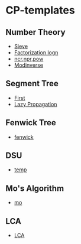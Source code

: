 # CP-templates

## Number Theory
- [Sieve](https://github.com/tusharjaiswal123/CP-templates/blob/main/Sieve%20of%20eratosthenes.cpp)
- [Factorization logn](https://github.com/tusharjaiswal123/CP-templates/blob/main/prime%20factorization%20log%20n.cpp)
- [ncr,npr,pow](https://github.com/tusharjaiswal123/CP-templates/blob/main/ncr(pow%2Cinvmod).cpp)
- [Modinverse](https://github.com/tusharjaiswal123/CP-templates/blob/main/Modinv(extended%20euclid's).cpp)


## Segment Tree
- [First](https://github.com/tusharjaiswal123/CP-templates/blob/main/SegmentTree.cpp)
- [Lazy Propagation](https://github.com/tusharjaiswal123/CP-templates/blob/main/lazy_propagation.cpp)


## Fenwick Tree
- [fenwick](https://github.com/tusharjaiswal123/CP-templates/blob/main/fenwick%20tree.cpp)


## DSU
- [temp](https://github.com/tusharjaiswal123/CP-templates/blob/main/dsu.cpp)

## Mo's Algorithm
- [mo](https://github.com/tusharjaiswal123/CP-templates/blob/main/Mo's%20algo%20(Sqrt%20Decomposition).cpp)

## LCA
- [LCA](https://github.com/tusharjaiswal123/CP-templates/blob/main/LCA.cpp)
